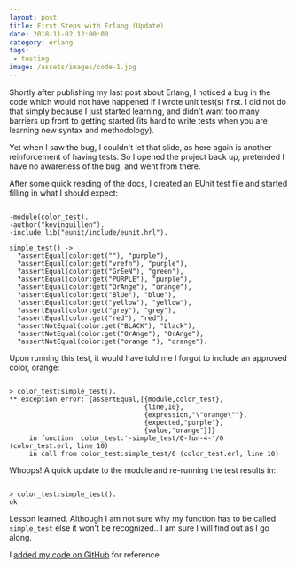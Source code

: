 ```yaml
---
layout: post
title: First Steps with Erlang (Update)
date: 2018-11-02 12:00:00
category: erlang
tags:
 - testing
image: /assets/images/code-1.jpg
---
```


Shortly after publishing my last post about Erlang, I noticed a bug in the code which would not have happened if I wrote unit test(s) first. I did not do that simply because I just started learning, and didn't want too many barriers up front to getting started (its hard to write tests when you are learning new syntax and methodology).

Yet when I saw the bug, I couldn't let that slide, as here again is another reinforcement of having tests. So I opened the project back up, pretended I have no awareness of the bug, and went from there.

After some quick reading of the docs, I created an EUnit test file and started filling in what I should expect:

<pre class="language-ruby"><code class="language-ruby">
-module(color_test).
-author("kevinquillen").
-include_lib("eunit/include/eunit.hrl").

simple_test() ->
  ?assertEqual(color:get(""), "purple"),
  ?assertEqual(color:get("vrefn"), "purple"),
  ?assertEqual(color:get("GrEeN"), "green"),
  ?assertEqual(color:get("PURPLE"), "purple"),
  ?assertEqual(color:get("OrAnge"), "orange"),
  ?assertEqual(color:get("BlUe"), "blue"),
  ?assertEqual(color:get("yellow"), "yellow"),
  ?assertEqual(color:get("grey"), "grey"),
  ?assertEqual(color:get("red"), "red"),
  ?assertNotEqual(color:get("BLACK"), "black"),
  ?assertNotEqual(color:get("OrAnge"), "OrAnge"),
  ?assertNotEqual(color:get("orange "), "orange").
</code></pre>

Upon running this test, it would have told me I forgot to include an approved color, orange:

<pre class="language-none"><code class="language-none">
> color_test:simple_test().
** exception error: {assertEqual,[{module,color_test},
                                  {line,10},
                                  {expression,"\"orange\""},
                                  {expected,"purple"},
                                  {value,"orange"}]}
     in function  color_test:'-simple_test/0-fun-4-'/0 (color_test.erl, line 10)
     in call from color_test:simple_test/0 (color_test.erl, line 10)
</code></pre>

Whoops! A quick update to the module and re-running the test results in:

<pre class="language-none"><code class="language-none">
> color_test:simple_test().
ok
</code></pre>

Lesson learned. Although I am not sure why my function has to be called `simple_test` else it won't be recognized.. I am sure I will find out as I go along.

I <a href="https://github.com/kevinquillen/color">added my code on GitHub</a> for reference.